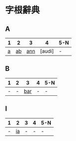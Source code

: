 # 字根辭典

## A
| 1   | 2    | 3     | 4      | 5-N |
| --- | ---- | ----- | ------ | --- |
| [a] | [ab] | [ann] | [audi] | -   |

## B
| 1   | 2   | 3     | 4   | 5-N |
| --- | --- | ----- | --- | --- |
| -   | -   | [bar] | -   | -   |

## I
| 1   | 2    | 3   | 4   | 5-N |
| --- | ---- | --- | --- | --- |
| -   | [ia] | -   | -   | -   |

[a]:<./root/a.md>
[ab]:<./root/ab.md>
[ann]:<./root/ann.md>

[bar]:<./root/bar.md>

[ia]:<./root/ia.md>
